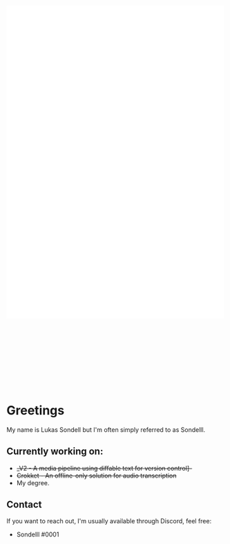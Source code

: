 ![SVG Profile Header](github-metrics.svg)
<svg src="github-metrics.svg" style={{width:100%}}>
# Greetings
My name is Lukas Sondell but I'm often simply referred to as Sondelll.

## Currently working on:
* ~~\_V2 - A media pipeline using diffable text for version control]-~~
* ~~Crokket - An offline-only solution for audio transcription~~
* My degree.

## Contact
If you want to reach out, I'm usually available through Discord, feel free:
* Sondelll \#0001
